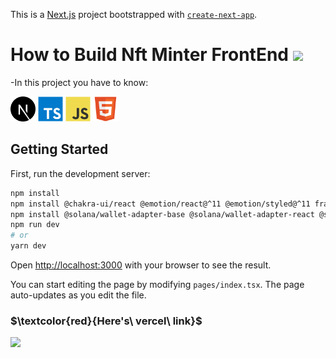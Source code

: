 This is a [Next.js](https://nextjs.org/) project bootstrapped with [`create-next-app`](https://github.com/vercel/next.js/tree/canary/packages/create-next-app).
# How to Build Nft Minter FrontEnd  [![](https://img.shields.io/badge/NFTMinterPage-yellow?style=for-the-badge)](https://solana-nftminter-frontend.vercel.app/)
-In this project you have to know:
<div>
    <img src="https://raw.githubusercontent.com/devicons/devicon/1119b9f84c0290e0f0b38982099a2bd027a48bf1/icons/nextjs/nextjs-original.svg" title="Next" alt="Next" width="40" height="40"/>
     <img src="https://raw.githubusercontent.com/devicons/devicon/1119b9f84c0290e0f0b38982099a2bd027a48bf1/icons/typescript/typescript-original.svg" title="typescript" **alt="typescript" width="40" height="40"/> 
    <img src="https://github.com/devicons/devicon/blob/master/icons/javascript/javascript-original.svg" title="Git" **alt="Git" width="40" height="40"/> 
  <img src="https://github.com/devicons/devicon/blob/master/icons/html5/html5-original.svg" title="Git" **alt="Git" width="40" height="40"/>
</div>

## Getting Started

First, run the development server:

```bash
npm install
npm install @chakra-ui/react @emotion/react@^11 @emotion/styled@^11 framer-motion@^6 @chakra-ui/icons
npm install @solana/wallet-adapter-base @solana/wallet-adapter-react @solana/wallet-adapter-react-ui @solana/wallet-adapter-wallets @solana/web3.js
npm run dev
# or
yarn dev
```

Open [http://localhost:3000](http://localhost:3000) with your browser to see the result.

You can start editing the page by modifying `pages/index.tsx`. The page auto-updates as you edit the file.

 ### $\textcolor{red}{Here's\ vercel\ link}$ 

[![](https://img.shields.io/badge/NFTMinterPage-yellow?style=for-the-badge)](https://solana-nftminter-frontend.vercel.app/)

